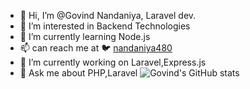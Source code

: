 - 👋 Hi, I’m @Govind Nandaniya, Laravel dev.
- 👀 I’m interested in Backend Technologies
- 🌱 I’m currently learning Node.js
- 📫 can reach me at 🐦 [nandaniya480](https://twitter.com/nandaniya480)
- 🔭 I’m currently working on Laravel,Express.js
- 💬 Ask me about PHP,Laravel
![Govind's GitHub stats](https://github-readme-stats.vercel.app/api?username=nandaniya480&show_icons=true&theme=radical)
